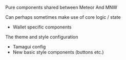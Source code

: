Pure components shared between Meteor And MNW

Can perhaps sometimes make use of core logic / state

* Wallet specific components

The theme and style configuration

* Tamagui config
* New basic style components (buttons etc.)
